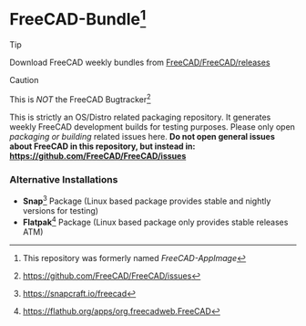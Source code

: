 # FreeCAD-Bundle[^1]

> [!TIP]
> Download FreeCAD weekly bundles from [FreeCAD/FreeCAD/releases](https://github.com/FreeCAD/FreeCAD/releases)

> [!CAUTION]
> This is *NOT* the FreeCAD Bugtracker[^2]
> 
> This is strictly an OS/Distro related packaging repository. It generates weekly FreeCAD development builds for testing purposes. Please only open *packaging or building* related issues here.
**Do not open general issues about FreeCAD in this repository, but instead in: https://github.com/FreeCAD/FreeCAD/issues**

### Alternative Installations
* **Snap**[^3] Package (Linux based package provides stable and nightly versions for testing)   
* **Flatpak**[^4] Package (Linux based package only provides stable releases ATM)

[^1]: This repository was formerly named *FreeCAD-AppImage*
[^2]: https://github.com/FreeCAD/FreeCAD/issues
[^3]: https://snapcraft.io/freecad
[^4]: https://flathub.org/apps/org.freecadweb.FreeCAD
